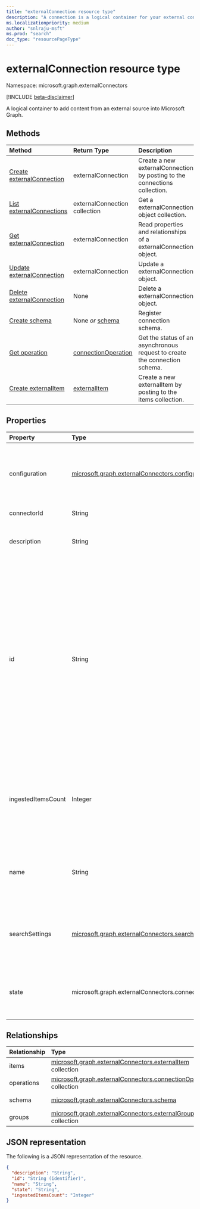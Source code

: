 ```yaml
---
title: "externalConnection resource type"
description: "A connection is a logical container for your external content in Microsoft Graph"
ms.localizationpriority: medium
author: "snlraju-msft"
ms.prod: "search"
doc_type: "resourcePageType"
---
```


# externalConnection resource type

Namespace: microsoft.graph.externalConnectors

[!INCLUDE [beta-disclaimer](../../includes/beta-disclaimer.md)]

A logical container to add content from an external source into Microsoft Graph.

## Methods

| Method                                                           | Return Type                                   | Description |
|:-----------------------------------------------------------------|:----------------------------------------------|:--|
| [Create externalConnection](../api/externalconnectors-external-post-connections.md) | externalConnection                            | Create a new externalConnection by posting to the connections collection. |
| [List externalConnections](../api/externalconnectors-externalconnection-list.md)    | externalConnection collection                 | Get a externalConnection object collection. |
| [Get externalConnection](../api/externalconnectors-externalconnection-get.md)       | externalConnection                            | Read properties and relationships of a externalConnection object. |
| [Update externalConnection](../api/externalconnectors-externalconnection-update.md) | externalConnection                            | Update a externalConnection object. |
| [Delete externalConnection](../api/externalconnectors-externalconnection-delete.md) | None                                          | Delete a externalConnection object. |
| [Create schema](../api/externalconnectors-externalconnection-post-schema.md)        | None *or* [schema](externalconnectors-schema.md)                 | Register connection schema. |
| [Get operation](../api/externalconnectors-connectionoperation-get.md)               | [connectionOperation](externalconnectors-connectionoperation.md) | Get the status of an asynchronous request to create the connection schema. |
| [Create externalItem](../api/externalconnectors-externalconnection-put-items.md)    | [externalItem](externalconnectors-externalitem.md)               | Create a new externalItem by posting to the items collection. |

## Properties

| Property      | Type                              | Description |
|:--------------|:----------------------------------|:------------|
| configuration | [microsoft.graph.externalConnectors.configuration](externalconnectors-configuration.md) | Specifies additional application IDs that are allowed to manage the connection and to index content in the connection. Optional. |
| connectorId   |String                             | The Teams App ID. Optional.|
| description   | String                            | Description of the connection displayed in the Microsoft 365 admin center. Optional. |
| id            | String                            | Developer-provided unique ID of the connection within the Azure Active Directory tenant. Must be between 3 and 32 characters in length. Must only contain alphanumeric characters. Cannot begin with `Microsoft` or be one of the following values: `None`, `Directory`, `Exchange`, `ExchangeArchive`, `LinkedIn`, `Mailbox`, `OneDriveBusiness`, `SharePoint`, `Teams`, `Yammer`, `Connectors`, `TaskFabric`, `PowerBI`, `Assistant`, `TopicEngine`, `MSFT_All_Connectors`. Required. |
| ingestedItemsCount           | Integer                            |  The number of items ingested in connection. This number is cached and has a delay for the refreshed value after 15 minutes. If the connection state is `draft`, then ingestedItemsCount will `null`. |
| name          | String                            | The display name of the connection to be displayed in the Microsoft 365 admin center. Maximum length of 128 characters. Required. |
| searchSettings|[microsoft.graph.externalConnectors.searchSettings](../resources/externalconnectors-searchsettings.md)|The settings configuring the search experience for content in this connection, such as the display templates for search results.|
| state         | microsoft.graph.externalConnectors.connectionState                   | Indicates the current state of the connection. Possible values are `draft`, `ready`, `obsolete`, and `limitExceeded`. Required. |

## Relationships

| Relationship | Type                                                     | Description |
|:-------------|:---------------------------------------------------------|:---|
| items        | [microsoft.graph.externalConnectors.externalItem](externalconnectors-externalitem.md) collection               | Read-only. Nullable. |
| operations   | [microsoft.graph.externalConnectors.connectionOperation](externalconnectors-connectionoperation.md) collection | Read-only. Nullable. |
| schema       | [microsoft.graph.externalConnectors.schema](externalconnectors-schema.md)                                      | Read-only. Nullable. |
| groups       | [microsoft.graph.externalConnectors.externalGroup](externalconnectors-externalgroup.md) collection             | Read-only. Nullable. |

## JSON representation

The following is a JSON representation of the resource.

<!-- {
  "blockType": "resource",
  "optionalProperties": [

  ],
  "@odata.type": "microsoft.graph.externalConnectors.externalConnection",
  "keyProperty": "id"
}-->

```json
{
  "description": "String",
  "id": "String (identifier)",
  "name": "String",
  "state": "String",
  "ingestedItemsCount": "Integer"
}
```

<!-- uuid: 16cd6b66-4b1a-43a1-adaf-3a886856ed98
2019-02-04 14:57:30 UTC -->
<!-- {
  "type": "#page.annotation",
  "description": "connection resource",
  "keywords": "",
  "section": "documentation",
  "tocPath": ""
}-->
